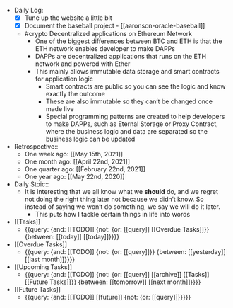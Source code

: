 - Daily Log:
    - [x] Tune up the website a little bit
    - [x] Document the baseball project - [[aaronson-oracle-baseball]]
    - #crypto Decentralized applications on Ethereum Network
        - One of the biggest differences between BTC and ETH is that the ETH network enables developer to make DAPPs
        - DAPPs are decentralized applications that runs on the ETH network and powered with Ether
        - This mainly allows immutable data storage and smart contracts for application logic
            - Smart contracts are public so you can see the logic and know exactly the outcome
            - These are also immutable so they can’t be changed once made live
            - Special programming patterns are created to help developers to make DAPPs, such as Eternal Storage or Proxy Contract, where the business logic and data are separated so the business logic can be updated
- Retrospective::
    - One week ago: [[May 15th, 2021]]
    - One month ago: [[April 22nd, 2021]]
    - One quarter ago: [[February 22nd, 2021]]
    - One year ago: [[May 22nd, 2020]]
- Daily Stoic::
    - It is interesting that we all know what we __should__ do, and we regret not doing the right thing later not because we didn’t know. So instead of saying we won’t do something, we say we will do it later.
        - This puts how I tackle certain things in life into words
- [[Tasks]]
    - {{query: {and: [[TODO]] {not: {or: [[query]] [[Overdue Tasks]]}} {between: [[today]] [[today]]}}}}
- [[Overdue Tasks]]
    - {{query: {and: [[TODO]] {not: {or: [[query]]}} {between: [[yesterday]] [[last month]]}}}}
- [[Upcoming Tasks]]
    - {{query: {and: [[TODO]] {not: {or: [[query]] [[archive]] [[Tasks]] [[Future Tasks]]}} {between: [[tomorrow]] [[next month]]}}}}
- [[Future Tasks]]
    - {{query: {and: [[TODO]] [[future]] {not: {or: [[query]]}}}}}
